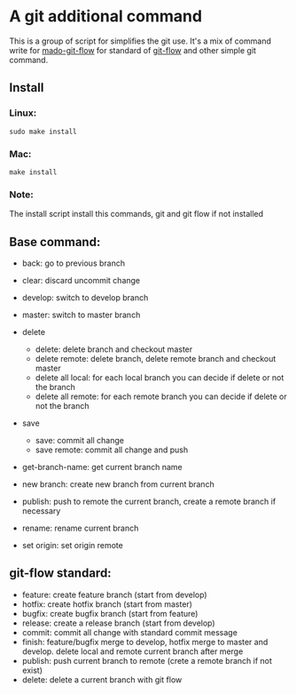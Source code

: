 # A git additional command

This is a group of script for simplifies the git use.
It's a mix of command write for [mado-git-flow](https://github.com/studiomado/mado-git-flow) for standard of [git-flow](https://github.com/nvie/gitflow) and other simple git command.

## Install

### Linux:

```
sudo make install
```

### Mac:

```
make install
```

### Note:

The install script install this commands, git and git flow if not installed

## Base command:

* back: go to previous branch
* clear: discard uncommit change
* develop: switch to develop branch
* master: switch to master branch

* delete
    * delete: delete branch and checkout master
    * delete remote: delete branch, delete remote branch and checkout master
    * delete all local: for each local branch you can decide if delete or not the branch
    * delete all remote: for each remote branch you can decide if delete or not the branch
* save
    * save: commit all change
    * save remote: commit all change and push

* get-branch-name: get current branch name
* new branch: create new branch from current branch
* publish: push to remote the current branch, create a remote branch if necessary
* rename: rename current branch
* set origin: set origin remote

## git-flow standard:

* feature: create feature branch (start from develop)
* hotfix: create hotfix branch (start from master)
* bugfix: create bugfix branch (start from feature)
* release: create a release branch (start from develop)
* commit: commit all change with standard commit message
* finish: feature/bugfix merge to develop, hotfix merge to master and develop. delete local and remote current branch after merge
* publish: push current branch to remote (crete a remote branch if not exist)
* delete: delete a current branch with git flow
